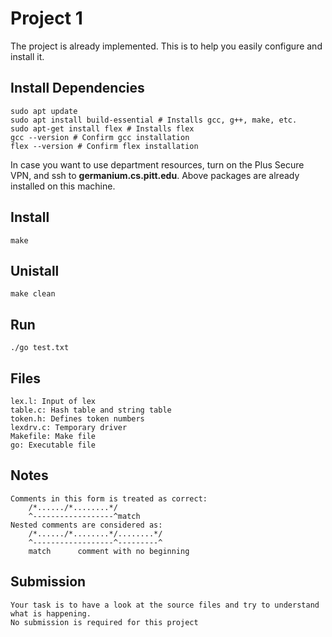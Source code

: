# Project 1
The project is already implemented. This is to help you easily configure and install it.

## Install Dependencies
    sudo apt update
    sudo apt install build-essential # Installs gcc, g++, make, etc. 
    sudo apt-get install flex # Installs flex
    gcc --version # Confirm gcc installation
    flex --version # Confirm flex installation
In case you want to use department resources, turn on the Plus Secure VPN, and ssh to **germanium.cs.pitt.edu**. Above packages are already installed on this machine. 

## Install
    make 

## Unistall
    make clean

## Run
    ./go test.txt

## Files
    lex.l: Input of lex
    table.c: Hash table and string table
    token.h: Defines token numbers
    lexdrv.c: Temporary driver
    Makefile: Make file
    go: Executable file

## Notes
    Comments in this form is treated as correct:
        /*....../*........*/
        ^------------------^match
    Nested comments are considered as:
        /*....../*........*/........*/
        ^------------------^---------^
        match      comment with no beginning

## Submission
    Your task is to have a look at the source files and try to understand what is happening. 
    No submission is required for this project
